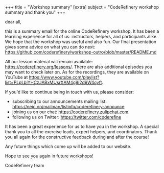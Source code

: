 +++
title = "Workshop summary"
[extra]
subject = "CodeRefinery workshop summary and thank you"
+++

dear all,

this is a summary email for the online CodeRefinery workshop. It has been a learning experience for all of us: instructors, helpers, and participants alike. We hope that the workshop was useful and also fun.  Our final presentation gives some advice on what you can do next:
  https://github.com/coderefinery/workshop-outro/blob/master/README.md

All our lesson material will remain available: https://coderefinery.org/lessons/. There are also additional episodes you may want to check later on. As for the recordings, they are available on YouTube at https://www.youtube.com/playlist?list=PLpLblYHCzJABxMUsrXAM4g8i2d9W4oyft.

If you'd like to continue being in touch with us, please consider:
- subscribing to our announcements mailing list: https://neic.no/mailman/listinfo/coderefinery-announce
- joining us on our chat: https://coderefinery.zulipchat.com
- following us on Twitter: https://twitter.com/coderefine

It has been a great experience for us to have you in the workshop. A special thank you to all the exercise leads, expert helpers, and coordinators. Thank you all again for the constructive feedback during and after the course!

Any future things which come up will be added to our website.

Hope to see you again in future workshops!

CodeRefinery team
